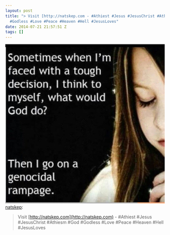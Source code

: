 ```yaml
---
layout: post
title: "> Visit [http://natskep.com - #Athiest #Jesus #JesusChrist #Athiesm #God
  #Godless #Love #Peace #Heaven #Hell #JesusLoves"
date: 2014-07-21 21:57:51 Z
tags: []
---
```

![](/media/2014/07/92468145169.jpg)
[natskep](http://natskep.tumblr.com/post/90319331250/visit-http-natskep-com-athiest-jesus):

> Visit [http://natskep.com](http://natskep.com) - #Athiest #Jesus #JesusChrist #Athiesm #God #Godless #Love #Peace #Heaven #Hell #JesusLoves
